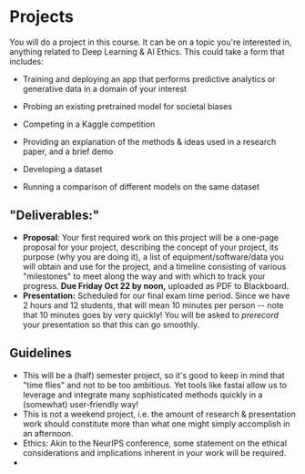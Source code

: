 # Projects

You will do a project in this course. It can be on a topic you're interested in, anything related to Deep Learning & AI Ethics.  This could take a form that includes:

* Training and deploying an app that performs predictive analytics or generative data in a domain of your interest

* Probing an existing pretrained model for societal biases

* Competing in a Kaggle competition

* Providing an explanation of the methods & ideas used in a research paper, and a brief demo

* Developing a dataset

* Running a comparison of different models on the same dataset

  



## "Deliverables:"

* **Proposal**: Your first required work on this project will be a one-page proposal for your project, describing the concept of your project, its purpose (why you are doing it), a list of equipment/software/data you will obtain and use for the project, and a timeline consisting of various "milestones" to meet along the way and with which to track your progress.  **Due Friday Oct 22 by noon,**  uploaded as PDF to Blackboard.
* **Presentation:** Scheduled for our final exam time period.  Since we have 2 hours and 12 students, that will mean 10 minutes per person -- note that 10 minutes goes by very quickly!  You will be asked to *prerecord* your presentation so that this can go smoothly. 



## Guidelines

* This will be a (half) semester project, so it's good to keep in mind that "time flies" and not to be too ambitious.  Yet tools like fastai allow us to leverage and integrate many sophisticated methods quickly in a (somewhat) user-friendly way!
* This is not a weekend project, i.e. the amount of research & presentation work should constitute more than what one might simply accomplish in an afternoon.
* Ethics: Akin to the NeurIPS conference, some statement on the ethical considerations and implications inherent in your work will be required. 
* 



